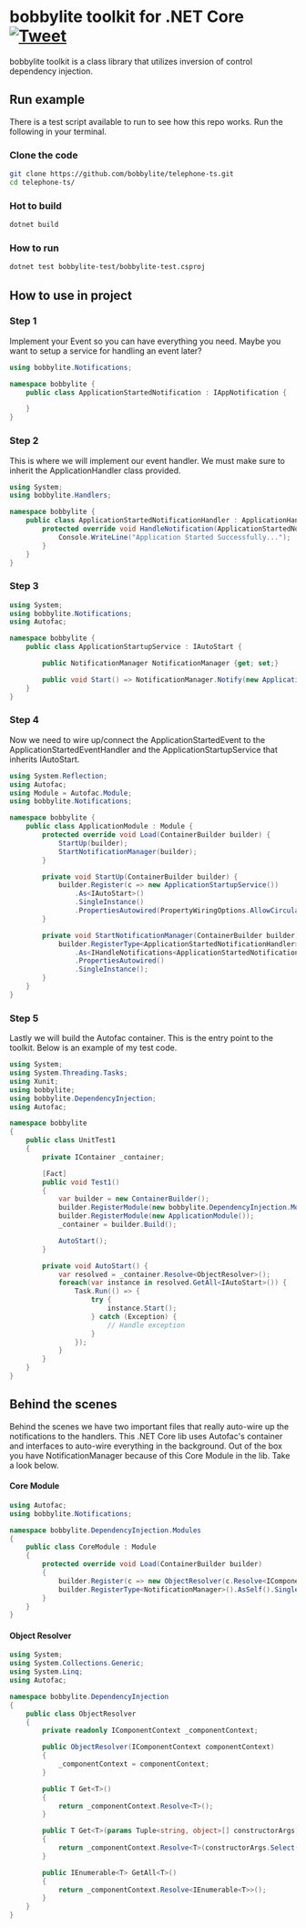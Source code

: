 # bobbylite toolkit for .NET Core [![Tweet](https://img.shields.io/twitter/url/http/shields.io.svg?style=social)](https://twitter.com/intent/tweet?text=Telephone-ts%20TypeScript%20Architecture%20&url=https://github.com/bobbylite/telephone-ts&hashtags=Inversion-of-Control,Events,TypeScript,TelephoneTS)
bobbylite toolkit is a class library that utilizes inversion of control dependency injection.

## Run example
There is a test script available to run to see how this repo works. 
Run the following in your terminal.

### Clone the code 
```bash
git clone https://github.com/bobbylite/telephone-ts.git
cd telephone-ts/
```
### Hot to build
```bash
dotnet build
```

### How to run
```bash
dotnet test bobbylite-test/bobbylite-test.csproj
```

## How to use in project

### Step 1
Implement your Event so you can have everything you need.  Maybe you want to setup a service for handling an event later?  
```csharp 
using bobbylite.Notifications;

namespace bobbylite {
    public class ApplicationStartedNotification : IAppNotification {

    }
}
```

### Step 2
This is where we will implement our event handler.  We must make sure to inherit the ApplicationHandler<T> class provided. 
```csharp
using System;
using bobbylite.Handlers;

namespace bobbylite {
    public class ApplicationStartedNotificationHandler : ApplicationHandler<ApplicationStartedNotification> {
        protected override void HandleNotification(ApplicationStartedNotification message) {
            Console.WriteLine("Application Started Successfully...");
        }
    }
}
```

### Step 3
```csharp
using System;
using bobbylite.Notifications;
using Autofac;

namespace bobbylite {
    public class ApplicationStartupService : IAutoStart {

        public NotificationManager NotificationManager {get; set;}

        public void Start() => NotificationManager.Notify(new ApplicationStartedNotification());
    }
}
```

### Step 4
Now we need to wire up/connect the ApplicationStartedEvent to the ApplicationStartedEventHandler and the ApplicationStartupService that inherits IAutoStart.
```csharp
using System.Reflection;
using Autofac;
using Module = Autofac.Module;
using bobbylite.Notifications;

namespace bobbylite {
    public class ApplicationModule : Module {
        protected override void Load(ContainerBuilder builder) {
            StartUp(builder);
            StartNotificationManager(builder);
        }

        private void StartUp(ContainerBuilder builder) {
            builder.Register(c => new ApplicationStartupService())
                .As<IAutoStart>()
                .SingleInstance()
                .PropertiesAutowired(PropertyWiringOptions.AllowCircularDependencies);
        }

        private void StartNotificationManager(ContainerBuilder builder) {
            builder.RegisterType<ApplicationStartedNotificationHandler>()
                .As<IHandleNotifications<ApplicationStartedNotification>>()
                .PropertiesAutowired()
                .SingleInstance();
        }
    }
}
```

### Step 5
Lastly we will build the Autofac container. This is the entry point to the toolkit.
Below is an example of my test code. 
```csharp
using System;
using System.Threading.Tasks;
using Xunit;
using bobbylite;
using bobbylite.DependencyInjection;
using Autofac;

namespace bobbylite
{
    public class UnitTest1
    {
        private IContainer _container;

        [Fact]
        public void Test1()
        {
            var builder = new ContainerBuilder();
            builder.RegisterModule(new bobbylite.DependencyInjection.Modules.CoreModule());
            builder.RegisterModule(new ApplicationModule());
            _container = builder.Build();

            AutoStart();
        }

        private void AutoStart() {
            var resolved = _container.Resolve<ObjectResolver>();
            foreach(var instance in resolved.GetAll<IAutoStart>()) {
                Task.Run(() => {
                    try {
                        instance.Start();
                    } catch (Exception) {
                        // Handle exception
                    }
                });
            }
        }
    }
}
```

## Behind the scenes
Behind the scenes we have two important files that really auto-wire up the notifications to the handlers.
This .NET Core lib uses Autofac's container and interfaces to auto-wire everything in the background. Out of the box
you have NotificationManager because of this Core Module in the lib. 
Take a look below.

#### Core Module
```csharp
using Autofac;
using bobbylite.Notifications;

namespace bobbylite.DependencyInjection.Modules
{
    public class CoreModule : Module
    {
        protected override void Load(ContainerBuilder builder)
        {
            builder.Register(c => new ObjectResolver(c.Resolve<IComponentContext>())).AsSelf().SingleInstance();
            builder.RegisterType<NotificationManager>().AsSelf().SingleInstance();
        }
    }
}
```

#### Object Resolver
```csharp
using System;
using System.Collections.Generic;
using System.Linq;
using Autofac;

namespace bobbylite.DependencyInjection
{
    public class ObjectResolver
    {
        private readonly IComponentContext _componentContext;

        public ObjectResolver(IComponentContext componentContext)
        {
            _componentContext = componentContext;
        }

        public T Get<T>()
        {
            return _componentContext.Resolve<T>();
        }

        public T Get<T>(params Tuple<string, object>[] constructorArgs)
        {
            return _componentContext.Resolve<T>(constructorArgs.Select(arg => new NamedParameter(arg.Item1, arg.Item2)));
        }

        public IEnumerable<T> GetAll<T>()
        {
            return _componentContext.Resolve<IEnumerable<T>>();
        } 
    }
}
```